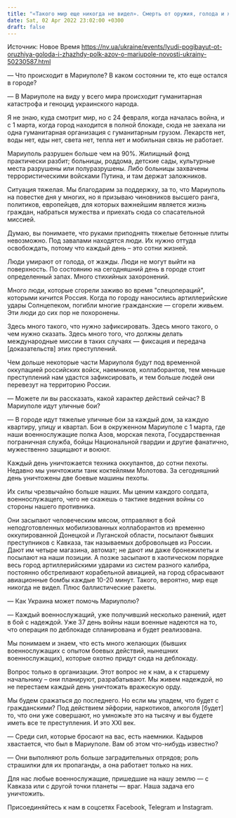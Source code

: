 ```yaml
---
title: "«Такого мир еще никогда не видел». Смерть от оружия, голода и жажды, тяжелые бои и надежда на деблокаду — интервью с азовцем о Мариуполе"
date: Sat, 02 Apr 2022 23:02:00 +0300
draft: false
---
```

Источник: Новое Время https://nv.ua/ukraine/events/lyudi-pogibayut-ot-oruzhiya-goloda-i-zhazhdy-polk-azov-o-mariupole-novosti-ukrainy-50230587.html


— Что происходит в Мариуполе? В каком состоянии те, кто еще остался в городе?

— В Мариуполе на виду у всего мира происходит гуманитарная катастрофа и геноцид украинского народа.

Я не знаю, куда смотрит мир, но с 24 февраля, когда началась война, и с 1 марта, когда город находится в полной блокаде, сюда не заехала ни одна гуманитарная организация с гуманитарным грузом. Лекарств нет, воды нет, еды нет, света нет, тепла нет и мобильная связь не работает.

Мариуполь разрушен больше чем на 90%. Жилищный фонд практически разбит; больницы, роддома, детские сады, культурные места разрушены или полуразрушены. Либо больницы захвачены террористическими войсками Путина, и там держат заложников.

Ситуация тяжелая. Мы благодарим за поддержку, за то, что Мариуполь на повестке дня у многих, но я призываю чиновников высшего ранга, политиков, европейцев, для которых важнейшим является жизнь граждан, набраться мужества и приехать сюда со спасательной миссией.

Думаю, вы понимаете, что руками приподнять тяжелые бетонные плиты невозможно. Под завалами находятся люди. Их нужно оттуда освобождать, потому что каждый день – это сотни жизней.

Люди умирают от голода, от жажды. Люди не могут выйти на поверхность. По состоянию на сегодняшний день в городе стоит определенный запах. Много стихийных захоронений.

Много люди, которые сгорели заживо во время "спецопераций", которыми кичится Россия. Когда по городу наносились артиллерийские удары Солнцепеком, погибли многие гражданские — сгорели живьем. Эти люди до сих пор не похоронены.

Здесь много такого, что нужно зафиксировать. Здесь много такого, о чем нужно сказать. Здесь много того, что должны делать международные миссии в таких случаях — фиксация и передача [доказательств] этих преступлений.

Чем дольше некоторые части Мариуполя будут под временной оккупацией российских войск, наемников, коллаборантов, тем меньше преступлений нам удастся зафиксировать, и тем больше людей они перевезут на территорию России.

— Можете ли вы рассказать, какой характер действий сейчас? В Мариуполе идут уличные бои?

— В городе идут тяжелые уличные бои за каждый дом, за каждую квартиру, улицу и квартал. Бои в окруженном Мариуполе с 1 марта, где наши военнослужащие полка Азов, морская пехота, Государственная пограничная служба, бойцы Национальной гвардии и другие фанатично, мужественно защищают и воюют.

Каждый день уничтожается техника оккупантов, до сотни пехоты. Недавно мы уничтожили танк коктейлями Молотова. За сегодняшний день уничтожены две боевые машины пехоты.

Их силы чрезвычайно больше наших. Мы ценим каждого солдата, военнослужащего, чего не скажешь о тактике ведения войны со стороны нашего противника.

Они засыпают человеческим мясом, отправляют в бой неподготовленных мобилизованных коллаборантов из временно оккупированной Донецкой и Луганской области, посылают бывших преступников с Кавказа, так называемых добровольцев из России. Дают им четыре магазина, автомат; не дают им даже бронежилеты и посылают на наши позиции. А позже засыпают в хаотическом порядке весь город артиллерийскими ударами из систем разного калибра, постоянно обстреливают корабельной авиацией, на город сбрасывают авиационные бомбы каждые 10-20 минут. Такого, вероятно, мир еще никогда не видел. Плюс баллистические ракеты.

— Как Украина может помочь Мариуполю?

— Каждый военнослужащий, уже получивший несколько ранений, идет в бой с надеждой. Уже 37 день войны наши военные надеются на то, что операция по деблокаде спланирована и будет реализована.

Мы понимаем и знаем, что есть много желающих (бывших военнослужащих с опытом боевых действий, нынешних военнослужащих), которые охотно придут сюда на деблокаду.

Вопрос только в организации. Этот вопрос не к нам, а к старшему начальнику – они планируют, разрабатывают. Мы живем надеждой, но не перестаем каждый день уничтожать вражескую орду.

Мы будем сражаться до последнего. Но если мы упадем, что будет с гражданскими? Под действием эйфории, наркотиков, алкоголя [будет] то, что они уже совершают, но умножьте это на тысячу и вы будете иметь все те преступления. И это XXI век.

— Среди сил, которые бросают на вас, есть наемники. Кадыров хвастается, что был в Мариуполе. Вам об этом что-нибудь известно?

— Они выполняют роль больше заградительных отрядов; роль страшилки для их пропаганды, а она работает только на них.

Для нас любые военнослужащие, пришедшие на нашу землю — с Кавказа или с другой точки планеты — враг. Наша задача его уничтожить.

Присоединяйтесь к нам в соцсетях Facebook, Telegram и Instagram.
